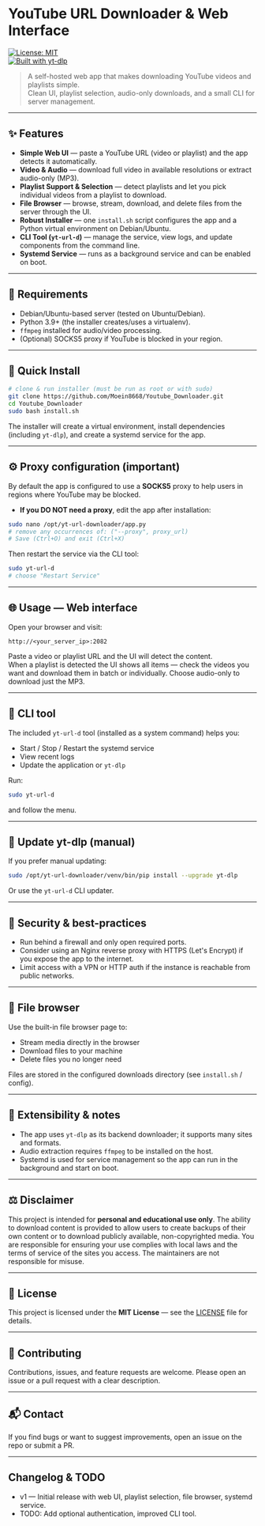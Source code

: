 # YouTube URL Downloader & Web Interface

[![License: MIT](https://img.shields.io/badge/License-MIT-blue.svg)](./LICENSE)  
[![Built with yt-dlp](https://img.shields.io/badge/yt--dlp-supported-brightgreen.svg)](https://github.com/yt-dlp/yt-dlp)

> A self-hosted web app that makes downloading YouTube videos and playlists simple.  
> Clean UI, playlist selection, audio-only downloads, and a small CLI for server management.

---

## ✨ Features

- **Simple Web UI** — paste a YouTube URL (video or playlist) and the app detects it automatically.  
- **Video & Audio** — download full video in available resolutions or extract audio-only (MP3).  
- **Playlist Support & Selection** — detect playlists and let you pick individual videos from a playlist to download.  
- **File Browser** — browse, stream, download, and delete files from the server through the UI.  
- **Robust Installer** — one `install.sh` script configures the app and a Python virtual environment on Debian/Ubuntu.  
- **CLI Tool (`yt-url-d`)** — manage the service, view logs, and update components from the command line.  
- **Systemd Service** — runs as a background service and can be enabled on boot.

---

## 🔧 Requirements

- Debian/Ubuntu-based server (tested on Ubuntu/Debian).  
- Python 3.9+ (the installer creates/uses a virtualenv).  
- `ffmpeg` installed for audio/video processing.  
- (Optional) SOCKS5 proxy if YouTube is blocked in your region.

---

## 🚀 Quick Install

```bash
# clone & run installer (must be run as root or with sudo)
git clone https://github.com/Moein8668/Youtube_Downloader.git
cd Youtube_Downloader
sudo bash install.sh
```

The installer will create a virtual environment, install dependencies (including `yt-dlp`), and create a systemd service for the app.

---

## ⚙️ Proxy configuration (important)

By default the app is configured to use a **SOCKS5** proxy to help users in regions where YouTube may be blocked.

- **If you DO NOT need a proxy**, edit the app after installation:

```bash
sudo nano /opt/yt-url-downloader/app.py
# remove any occurrences of: ("--proxy", proxy_url)
# Save (Ctrl+O) and exit (Ctrl+X)
```

Then restart the service via the CLI tool:

```bash
sudo yt-url-d
# choose "Restart Service"
```

---

## 🌐 Usage — Web interface

Open your browser and visit:

```
http://<your_server_ip>:2082
```

Paste a video or playlist URL and the UI will detect the content.  
When a playlist is detected the UI shows all items — check the videos you want and download them in batch or individually. Choose audio-only to download just the MP3.

---

## 🧰 CLI tool

The included `yt-url-d` tool (installed as a system command) helps you:

- Start / Stop / Restart the systemd service
- View recent logs
- Update the application or `yt-dlp`

Run:

```bash
sudo yt-url-d
```

and follow the menu.

---

## 🔄 Update yt-dlp (manual)

If you prefer manual updating:

```bash
sudo /opt/yt-url-downloader/venv/bin/pip install --upgrade yt-dlp
```

Or use the `yt-url-d` CLI updater.

---

## 🔐 Security & best-practices

- Run behind a firewall and only open required ports.  
- Consider using an Nginx reverse proxy with HTTPS (Let's Encrypt) if you expose the app to the internet.  
- Limit access with a VPN or HTTP auth if the instance is reachable from public networks.

---

## 📁 File browser

Use the built-in file browser page to:

- Stream media directly in the browser
- Download files to your machine
- Delete files you no longer need

Files are stored in the configured downloads directory (see `install.sh` / config).

---

## 🧩 Extensibility & notes

- The app uses `yt-dlp` as its backend downloader; it supports many sites and formats.  
- Audio extraction requires `ffmpeg` to be installed on the host.  
- Systemd is used for service management so the app can run in the background and start on boot.

---

## ⚖️ Disclaimer

This project is intended for **personal and educational use only**. The ability to download content is provided to allow users to create backups of their own content or to download publicly available, non-copyrighted media. You are responsible for ensuring your use complies with local laws and the terms of service of the sites you access. The maintainers are not responsible for misuse.

---

## 🧾 License

This project is licensed under the **MIT License** — see the [LICENSE](./LICENSE) file for details.

---

## 🤝 Contributing

Contributions, issues, and feature requests are welcome. Please open an issue or a pull request with a clear description.

---

## 📬 Contact

If you find bugs or want to suggest improvements, open an issue on the repo or submit a PR.

---

## Changelog & TODO

- v1 — Initial release with web UI, playlist selection, file browser, systemd service.  
- TODO: Add optional authentication, improved CLI tool.


